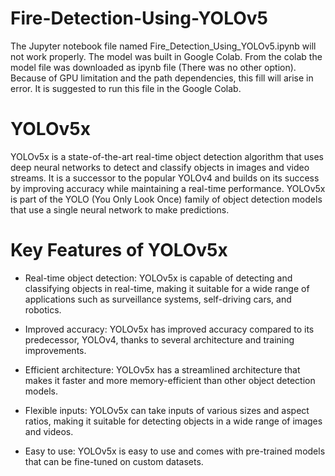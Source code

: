# Fire-Detection-Using-YOLOv5
The Jupyter notebook file named Fire_Detection_Using_YOLOv5.ipynb will not work properly.
The model was built in Google Colab. From the colab the model file was downloaded as ipynb file (There was no other option).
Because of GPU limitation and the path dependencies, this fill will arise in error.
It is suggested to run this file in the Google Colab.

# YOLOv5x
YOLOv5x is a state-of-the-art real-time object detection algorithm that uses deep neural networks to detect and classify objects in images and video streams. It is a successor to the popular YOLOv4 and builds on its success by improving accuracy while maintaining a real-time performance. YOLOv5x is part of the YOLO (You Only Look Once) family of object detection models that use a single neural network to make predictions.

# Key Features of YOLOv5x

 * Real-time object detection: YOLOv5x is capable of detecting and classifying objects in real-time, making it suitable for a wide range of applications such as surveillance systems, self-driving cars, and robotics.

 * Improved accuracy: YOLOv5x has improved accuracy compared to its predecessor, YOLOv4, thanks to several architecture and training improvements.

 * Efficient architecture: YOLOv5x has a streamlined architecture that makes it faster and more memory-efficient than other object detection models.

 * Flexible inputs: YOLOv5x can take inputs of various sizes and aspect ratios, making it suitable for detecting objects in a wide range of images and videos.

 * Easy to use: YOLOv5x is easy to use and comes with pre-trained models that can be fine-tuned on custom datasets.
